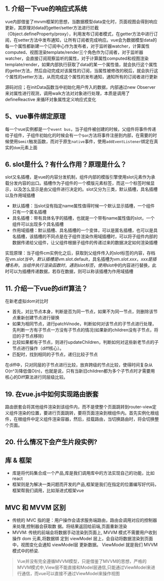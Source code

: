 ## 1. 介绍一下vue的响应式系统

vue内部借鉴了mvvm框架的思想，当数据模型data变化时，页面视图会得到响应更新，其原理对data的getter/setter方法进行拦截（Object.defineProperty/proxy），利用发布订阅者模式，在getter方法中进行订阅，在setter方法中发布通知，让所有订阅者完成响应。vue会为数据模型data的每一个属性都新建一个订阅中心作为发布者，对于监听器watcher，计算属性computed、视图渲染template/render三个角色作为订阅者，对于监听器watcher，会直接订阅观察监听的属性，对于计算属性computed和视图渲染template/render，如果内部执行获取了data的某一个属性值，就会执行这个属性的getter方法，然后自动完成对该属性的订阅，当属性被修改的税后，就会执行这个属性的setter方法，从而完成这个属性的发布通知，通知所有的订阅者进行更新

源码对应；在initData函数当中初始化用户传入的数据，内部通过new Observer来对属性进行观测，调用walk方法对对象进行处理，本质是调用了 defineReactive 来循环对象属性定义响应式变化


## 5、vue事件绑定原理

每一个vue实例都是一个`event bus`，当子组件被创建的时候，父组件将事件传递给子组件，子组件初始化的时候会有一个`$on`方法将事件注册到内部，在需要的时候使用`$emit`触发函数，而对于原生`native`事件，使用`addEventListener`绑定在真实的`dom`元素上面

## 6. slot是什么？有什么作用？原理是什么？

slot又名插槽，是vue的内容分发机制，组件内部的模版引擎使用slot元素作为承载分发内容的出口。插槽作为子组件的一个模版元素标签，而这一个标签时候显示，以及怎么显示是由父组件进行决定的。slot又分为三类，默认插槽，具名插槽以及作用域插槽

+ 默认插槽：当slot没有指定name属性值得时候一个默认显示插槽，一个组件只有一个匿名插槽
+ 具名插槽：带有具体名字的插槽，也就是一个带有name属性值的slot，一个组件可以出现多个具名插槽
+ 作用域插槽：默认插槽、具名插槽的一个变体，可以是匿名插槽，也可以是具名插槽，该插槽的不同点是在子组件渲染作用域插槽时，可以将子组件内部的数据传递给父组件，让父组件根据子组件的传递过来的数据决定如何渲染插槽

实现原理：当子组件cm实例化之后，获取到父组件传入的slot标签的内容，存档在vm.$slot当中，默认插槽是vm.$slot.default，具名插槽为vm.$slot.xxx，xxx是插槽名称，当组件执行渲染函数时，遇到slot标签，使用$slot中的内容进行替换，此时可以为插槽传递数据，若存在数据，则可以称该插槽为作用域插槽

## 11. 介绍一下vue的diff算法？

在新老虚拟dom对比时

+ 首先，对比节点本身，判断是否为同一节点，如果不为同一节点，则删除该节点重新创建节点进行替换
+ 如果为相同节点，进行patchVnode，判断如何对该节点的子节点进行处理，先判断一方有子节点一方没有子节点的情况(如果新的children没有子节点，将旧的子节点移除)
+ 比较如果都有子节点，则进行updateChildren，判断如何对这些新老节点的子节点进行操作（diff核心）。
+ 匹配时，找到相同的子节点，递归比较子节点

在diff中，只对同层的子节点进行比较，放弃跨级的节点比较，使得时间复杂从O(n^3)降低值O(n)，也就是说，只有当新旧children都为多个子节点时才需要用核心的Diff算法进行同层级比较。


## 19. 在vue.js中如何实现路由嵌套

路由嵌套会将其他组件渲染到该组件内，而不是使整个页面跳转到router-view定义组件渲染的位置，要进行页面跳转，要将页面渲染到根组件内。首先实例化根组件，在根组件中定义组件渲染容器，然后，挂载路由，当切换路由时，将会切换整个页面。

## 20. 什么情况下会产生片段实例?

## 库 & 框架

+ 库是将代码集合成一个产品,库是我们调用库中的方法实现自己的功能，比如 react
+ 框架则是为解决一类问题而开发的产品,框架是我们在指定的位置编写好代码，框架帮我们调用，比如渐进式框架vue

## MVC 和 MVVM 区别

+ 传统的 MVC 指的是：用户操作会请求服务端路由，路由会调用对应的控制器来处理,控制器会获取数 据。将结果返回给前端,页面重新渲染
+ MVVM: 传统的前端会将数据手动渲染到页面上, MVVM 模式不需要用户收到操作 dom 元素,将数据绑 定到 viewModel 层上，会自动将数据渲染到页面中，视图变化会通知 viewModel层 更新数据。 ViewModel 就是我们 MVVM 模式中的桥梁.

> Vue并没有完全遵循MVVM模型，只是借鉴了MVVM的思想，严格的MVVM模式中,View层不能直接和Model层通信,只能通过ViewModel来进行通信，而vue可以直接不通过ViewModel来操作视图